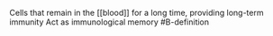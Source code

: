 Cells that remain in the [[blood]] for a long time, providing long-term immunity
Act as immunological memory
#B-definition 
